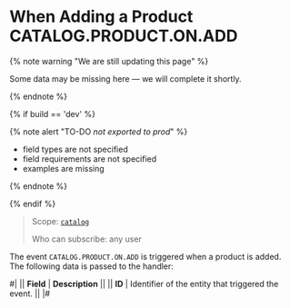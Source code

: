 # When Adding a Product CATALOG.PRODUCT.ON.ADD

{% note warning "We are still updating this page" %}

Some data may be missing here — we will complete it shortly.

{% endnote %}

{% if build == 'dev' %}

{% note alert "TO-DO _not exported to prod_" %}

- field types are not specified
- field requirements are not specified
- examples are missing

{% endnote %}

{% endif %}

> Scope: [`catalog`](../../scopes/permissions.md)
>
> Who can subscribe: any user

The event `CATALOG.PRODUCT.ON.ADD` is triggered when a product is added. The following data is passed to the handler:

#|
|| **Field** | **Description** ||
|| **ID** | Identifier of the entity that triggered the event. || 
|#